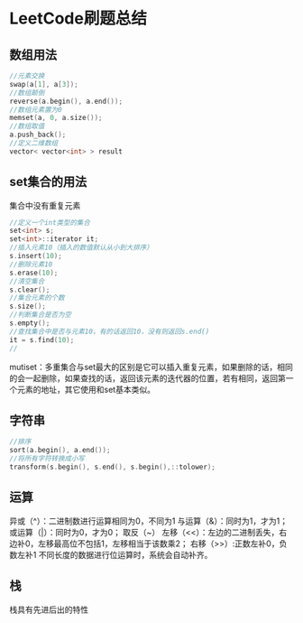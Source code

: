 # LeetCode刷题总结
## 数组用法
```c++
//元素交换
swap(a[1], a[3]);
//数组颠倒
reverse(a.begin(), a.end());
//数组元素置为0
memset(a, 0, a.size());
//数组取值
a.push_back();
//定义二维数组
vector< vector<int> > result
```
## set集合的用法
集合中没有重复元素
``` c++
//定义一个int类型的集合
set<int> s;
set<int>::iterator it;
//插入元素10（插入的数值默认从小到大排序）
s.insert(10);
//删除元素10
s.erase(10);
//清空集合
s.clear();
//集合元素的个数
s.size();
//判断集合是否为空
s.empty();
//查找集合中是否与元素10，有的话返回10，没有则返回s.end()
it = s.find(10);
//
```
mutiset：多重集合与set最大的区别是它可以插入重复元素，如果删除的话，相同的会一起删除，如果查找的话，返回该元素的迭代器的位置，若有相同，返回第一个元素的地址，其它使用和set基本类似。
## 字符串
```c++
//排序
sort(a.begin(), a.end());
//将所有字符转换成小写
transform(s.begin(), s.end(), s.begin(),::tolower);
```
## 运算
异或（^）：二进制数进行运算相同为0，不同为1
与运算（&）：同时为1，才为1；
或运算（|）：同时为0，才为0；
取反（~）
左移（<<）：左边的二进制丢失，右边补0，左移最高位不包括1，左移相当于该数乘2；
右移（>>）:正数左补0，负数左补1
不同长度的数据进行位运算时，系统会自动补齐。
## 栈
栈具有先进后出的特性
